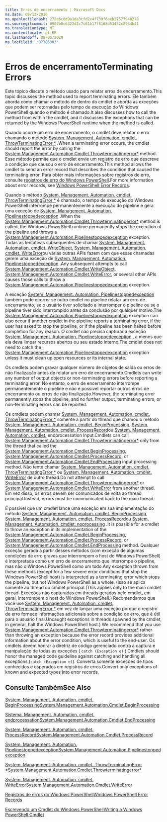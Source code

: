 ```yaml
---
title: Erros de encerramento | Microsoft Docs
ms.date: 09/13/2016
ms.openlocfilehash: 272e6cdd9a1da3cfd2e4f730f6aeb27577948278
ms.sourcegitcommit: 0907b8c6322d2c7c61b17f8168d53452c8964b41
ms.translationtype: MT
ms.contentlocale: pt-BR
ms.lasthandoff: 08/05/2020
ms.locfileid: "87786383"
---
```

# <a name="terminating-errors"></a><span data-ttu-id="771f7-102">Erros de encerramento</span><span class="sxs-lookup"><span data-stu-id="771f7-102">Terminating Errors</span></span>

<span data-ttu-id="771f7-103">Este tópico discute o método usado para relatar erros de encerramento.</span><span class="sxs-lookup"><span data-stu-id="771f7-103">This topic discusses the method used to report terminating errors.</span></span> <span data-ttu-id="771f7-104">Ele também aborda como chamar o método de dentro do cmdlet e aborda as exceções que podem ser retornadas pelo tempo de execução do Windows PowerShell quando o método é chamado.</span><span class="sxs-lookup"><span data-stu-id="771f7-104">It also discusses how to call the method from within the cmdlet, and it discusses the exceptions that can be returned by the Windows PowerShell runtime when the method is called.</span></span>

<span data-ttu-id="771f7-105">Quando ocorre um erro de encerramento, o cmdlet deve relatar o erro chamando o método [System. Management. Automation. cmdlet. ThrowTerminatingError \*](/dotnet/api/System.Management.Automation.Cmdlet.ThrowTerminatingError) .</span><span class="sxs-lookup"><span data-stu-id="771f7-105">When a terminating error occurs, the cmdlet should report the error by calling the [System.Management.Automation.Cmdlet.Throwterminatingerror\*](/dotnet/api/System.Management.Automation.Cmdlet.ThrowTerminatingError) method.</span></span> <span data-ttu-id="771f7-106">Esse método permite que o cmdlet envie um registro de erro que descreve a condição que causou o erro de encerramento.</span><span class="sxs-lookup"><span data-stu-id="771f7-106">This method allows the cmdlet to send an error record that describes the condition that caused the terminating error.</span></span> <span data-ttu-id="771f7-107">Para obter mais informações sobre registros de erro, consulte [registros de erro do Windows PowerShell](./windows-powershell-error-records.md).</span><span class="sxs-lookup"><span data-stu-id="771f7-107">For more information about error records, see [Windows PowerShell Error Records](./windows-powershell-error-records.md).</span></span>

<span data-ttu-id="771f7-108">Quando o método [System. Management. Automation. cmdlet. ThrowTerminatingError \*](/dotnet/api/System.Management.Automation.Cmdlet.ThrowTerminatingError) é chamado, o tempo de execução do Windows PowerShell interrompe permanentemente a execução do pipeline e gera uma exceção de [System. Management. Automation. Pipelinestoppedexception](/dotnet/api/System.Management.Automation.PipelineStoppedException) .</span><span class="sxs-lookup"><span data-stu-id="771f7-108">When the [System.Management.Automation.Cmdlet.Throwterminatingerror\*](/dotnet/api/System.Management.Automation.Cmdlet.ThrowTerminatingError) method is called, the  Windows PowerShell runtime permanently stops the execution of the pipeline and throws a [System.Management.Automation.Pipelinestoppedexception](/dotnet/api/System.Management.Automation.PipelineStoppedException) exception.</span></span> <span data-ttu-id="771f7-109">Todas as tentativas subsequentes de chamar [System. Management. Automation. cmdlet. WriteObject](/dotnet/api/System.Management.Automation.Cmdlet.WriteObject), [System. Management. Automation. cmdlet. WriteError](/dotnet/api/System.Management.Automation.Cmdlet.WriteError)ou várias outras APIs fazem com que essas chamadas gerem uma exceção de [System. Management. Automation. Pipelinestoppedexception](/dotnet/api/System.Management.Automation.PipelineStoppedException) .</span><span class="sxs-lookup"><span data-stu-id="771f7-109">Any subsequent attempts to call [System.Management.Automation.Cmdlet.WriteObject](/dotnet/api/System.Management.Automation.Cmdlet.WriteObject), [System.Management.Automation.Cmdlet.WriteError](/dotnet/api/System.Management.Automation.Cmdlet.WriteError), or several other APIs causes those calls to throw a [System.Management.Automation.Pipelinestoppedexception](/dotnet/api/System.Management.Automation.PipelineStoppedException) exception.</span></span>

<span data-ttu-id="771f7-110">A exceção [System. Management. Automation. Pipelinestoppedexception](/dotnet/api/System.Management.Automation.PipelineStoppedException) também pode ocorrer se outro cmdlet no pipeline relatar um erro de encerramento, se o usuário tiver solicitado a interromper o pipeline ou se o pipeline tiver sido interrompido antes da conclusão por qualquer motivo.</span><span class="sxs-lookup"><span data-stu-id="771f7-110">The [System.Management.Automation.Pipelinestoppedexception](/dotnet/api/System.Management.Automation.PipelineStoppedException) exception can also occur if another cmdlet in the pipeline reports a terminating error, if the user has asked to stop the pipeline, or if the pipeline has been halted before completion for any reason.</span></span> <span data-ttu-id="771f7-111">O cmdlet não precisa capturar a exceção [System. Management. Automation. Pipelinestoppedexception](/dotnet/api/System.Management.Automation.PipelineStoppedException) , a menos que ela deva limpar recursos abertos ou seu estado interno.</span><span class="sxs-lookup"><span data-stu-id="771f7-111">The cmdlet does not need to catch the [System.Management.Automation.Pipelinestoppedexception](/dotnet/api/System.Management.Automation.PipelineStoppedException) exception unless it must clean up open resources or its internal state.</span></span>

<span data-ttu-id="771f7-112">Os cmdlets podem gravar qualquer número de objetos de saída ou erros de não finalização antes de relatar um erro de encerramento.</span><span class="sxs-lookup"><span data-stu-id="771f7-112">Cmdlets can write any number of output objects or non-terminating errors before reporting a terminating error.</span></span> <span data-ttu-id="771f7-113">No entanto, o erro de encerramento interrompe permanentemente o pipeline e não é possível reportar outros erros de encerramento ou erros de não finalização.</span><span class="sxs-lookup"><span data-stu-id="771f7-113">However, the terminating error permanently stops the pipeline, and no further output, terminating errors, or non-terminating errors can be reported.</span></span>

<span data-ttu-id="771f7-114">Os cmdlets podem chamar [System. Management. Automation. cmdlet. ThrowTerminatingError \*](/dotnet/api/System.Management.Automation.Cmdlet.ThrowTerminatingError) somente a partir do thread que chamou o método [System. Management. Automation. cmdlet. BeginProcessing](/dotnet/api/System.Management.Automation.Cmdlet.BeginProcessing), [System. Management. Automation. cmdlet. ProcessRecord](/dotnet/api/System.Management.Automation.Cmdlet.ProcessRecord)ou [System. Management. Automation. cmdlet.](/dotnet/api/System.Management.Automation.Cmdlet.EndProcessing) endprocessation Input.</span><span class="sxs-lookup"><span data-stu-id="771f7-114">Cmdlets can call [System.Management.Automation.Cmdlet.Throwterminatingerror\*](/dotnet/api/System.Management.Automation.Cmdlet.ThrowTerminatingError) only from the thread that called the [System.Management.Automation.Cmdlet.BeginProcessing](/dotnet/api/System.Management.Automation.Cmdlet.BeginProcessing), [System.Management.Automation.Cmdlet.ProcessRecord](/dotnet/api/System.Management.Automation.Cmdlet.ProcessRecord), or [System.Management.Automation.Cmdlet.EndProcessing](/dotnet/api/System.Management.Automation.Cmdlet.EndProcessing) input processing method.</span></span> <span data-ttu-id="771f7-115">Não tente chamar [System. Management. Automation. cmdlet. ThrowTerminatingError \*](/dotnet/api/System.Management.Automation.Cmdlet.ThrowTerminatingError) ou [System. Management. Automation. cmdlet. WriteError](/dotnet/api/System.Management.Automation.Cmdlet.WriteError) de outro thread.</span><span class="sxs-lookup"><span data-stu-id="771f7-115">Do not attempt to call [System.Management.Automation.Cmdlet.Throwterminatingerror\*](/dotnet/api/System.Management.Automation.Cmdlet.ThrowTerminatingError) or [System.Management.Automation.Cmdlet.WriteError](/dotnet/api/System.Management.Automation.Cmdlet.WriteError) from another thread.</span></span> <span data-ttu-id="771f7-116">Em vez disso, os erros devem ser comunicados de volta ao thread principal.</span><span class="sxs-lookup"><span data-stu-id="771f7-116">Instead, errors must be communicated back to the main thread.</span></span>

<span data-ttu-id="771f7-117">É possível que um cmdlet lance uma exceção em sua implementação do método [System. Management. Automation. cmdlet. BeginProcessing](/dotnet/api/System.Management.Automation.Cmdlet.BeginProcessing), [System. Management. Automation. cmdlet. ProcessRecord](/dotnet/api/System.Management.Automation.Cmdlet.ProcessRecord)ou [System. Management. Automation. cmdlet. noprocessing](/dotnet/api/System.Management.Automation.Cmdlet.EndProcessing) .</span><span class="sxs-lookup"><span data-stu-id="771f7-117">It is possible for a cmdlet to throw an exception in its implementation of the [System.Management.Automation.Cmdlet.BeginProcessing](/dotnet/api/System.Management.Automation.Cmdlet.BeginProcessing), [System.Management.Automation.Cmdlet.ProcessRecord](/dotnet/api/System.Management.Automation.Cmdlet.ProcessRecord), or [System.Management.Automation.Cmdlet.EndProcessing](/dotnet/api/System.Management.Automation.Cmdlet.EndProcessing) method.</span></span> <span data-ttu-id="771f7-118">Qualquer exceção gerada a partir desses métodos (com exceção de algumas condições de erro graves que interrompem o host do Windows PowerShell) é interpretada como um erro de encerramento que interrompe o pipeline, mas não o Windows PowerShell como um todo.</span><span class="sxs-lookup"><span data-stu-id="771f7-118">Any exception thrown from these methods (except for a few severe error conditions that stop the Windows PowerShell host) is interpreted as a terminating error which stops the pipeline, but not Windows PowerShell as a whole.</span></span> <span data-ttu-id="771f7-119">(Isso se aplica somente ao thread do cmdlet principal.</span><span class="sxs-lookup"><span data-stu-id="771f7-119">(This applies only to the main cmdlet thread.</span></span> <span data-ttu-id="771f7-120">Exceções não capturadas em threads gerados pelo cmdlet, em geral, interrompem o host do Windows PowerShell.) Recomendamos que você use [System. Management. Automation. cmdlet. ThrowTerminatingError \*](/dotnet/api/System.Management.Automation.Cmdlet.ThrowTerminatingError) em vez de lançar uma exceção porque o registro de erro fornece informações adicionais sobre a condição de erro, que é útil para o usuário final.</span><span class="sxs-lookup"><span data-stu-id="771f7-120">Uncaught exceptions in threads spawned by the cmdlet, in general, halt the Windows PowerShell host.) We recommend that you use [System.Management.Automation.Cmdlet.Throwterminatingerror\*](/dotnet/api/System.Management.Automation.Cmdlet.ThrowTerminatingError) rather than throwing an exception because the error record provides additional information about the error condition, which is useful to the end-user.</span></span> <span data-ttu-id="771f7-121">Os cmdlets devem honrar a diretriz de código gerenciado contra a captura e manipulação de todas as exceções ( `catch (Exception e)` ).</span><span class="sxs-lookup"><span data-stu-id="771f7-121">Cmdlets should honor the managed code guideline against catching and handling all exceptions (`catch (Exception e)`).</span></span> <span data-ttu-id="771f7-122">Converta somente exceções de tipos conhecidos e esperados em registros de erros.</span><span class="sxs-lookup"><span data-stu-id="771f7-122">Convert only exceptions of known and expected types into error records.</span></span>

## <a name="see-also"></a><span data-ttu-id="771f7-123">Consulte Também</span><span class="sxs-lookup"><span data-stu-id="771f7-123">See Also</span></span>

[<span data-ttu-id="771f7-124">System. Management. Automation. cmdlet. BeginProcessing</span><span class="sxs-lookup"><span data-stu-id="771f7-124">System.Management.Automation.Cmdlet.BeginProcessing</span></span>](/dotnet/api/System.Management.Automation.Cmdlet.BeginProcessing)

[<span data-ttu-id="771f7-125">Sistema. Management. Automation. cmdlet. endprocessation</span><span class="sxs-lookup"><span data-stu-id="771f7-125">System.Management.Automation.Cmdlet.EndProcessing</span></span>](/dotnet/api/System.Management.Automation.Cmdlet.EndProcessing)

[<span data-ttu-id="771f7-126">System. Management. Automation. cmdlet. ProcessRecord</span><span class="sxs-lookup"><span data-stu-id="771f7-126">System.Management.Automation.Cmdlet.ProcessRecord</span></span>](/dotnet/api/System.Management.Automation.Cmdlet.ProcessRecord)

[<span data-ttu-id="771f7-127">System. Management. Automation. Pipelinestoppedexception</span><span class="sxs-lookup"><span data-stu-id="771f7-127">System.Management.Automation.Pipelinestoppedexception</span></span>](/dotnet/api/System.Management.Automation.PipelineStoppedException)

[<span data-ttu-id="771f7-128">System. Management. Automation. cmdlet. ThrowTerminatingError \*</span><span class="sxs-lookup"><span data-stu-id="771f7-128">System.Management.Automation.Cmdlet.Throwterminatingerror\*</span></span>](/dotnet/api/System.Management.Automation.Cmdlet.ThrowTerminatingError)

[<span data-ttu-id="771f7-129">System. Management. Automation. cmdlet. WriteError</span><span class="sxs-lookup"><span data-stu-id="771f7-129">System.Management.Automation.Cmdlet.WriteError</span></span>](/dotnet/api/System.Management.Automation.Cmdlet.WriteError)

[<span data-ttu-id="771f7-130">Registros de erros do Windows PowerShell</span><span class="sxs-lookup"><span data-stu-id="771f7-130">Windows PowerShell Error Records</span></span>](./windows-powershell-error-records.md)

[<span data-ttu-id="771f7-131">Escrevendo um Cmdlet do Windows PowerShell</span><span class="sxs-lookup"><span data-stu-id="771f7-131">Writing a Windows PowerShell Cmdlet</span></span>](./writing-a-windows-powershell-cmdlet.md)
